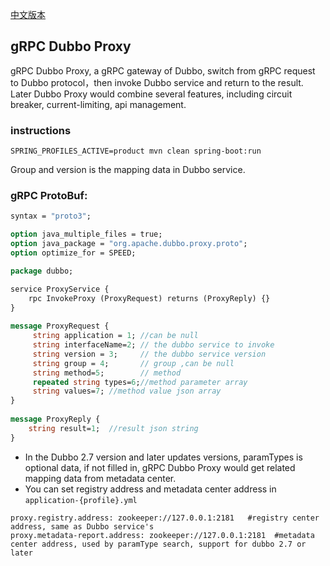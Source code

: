 [中文版本](README_zh.md)  
## gRPC Dubbo Proxy
gRPC Dubbo Proxy, a gRPC gateway of Dubbo, switch from gRPC request to Dubbo protocol，then invoke Dubbo service and return to the result. Later Dubbo Proxy would combine several features, including circuit breaker, current-limiting, api management. 


### instructions

```
SPRING_PROFILES_ACTIVE=product mvn clean spring-boot:run
```
 
Group and version is the mapping data in Dubbo service. 

### gRPC ProtoBuf: 

```proto
syntax = "proto3";

option java_multiple_files = true;
option java_package = "org.apache.dubbo.proxy.proto";
option optimize_for = SPEED;

package dubbo;

service ProxyService {
    rpc InvokeProxy (ProxyRequest) returns (ProxyReply) {}
}
  
message ProxyRequest {
	 string application = 1; //can be null
	 string interfaceName=2; // the dubbo service to invoke
	 string version = 3;     // the dubbo service version
	 string group = 4;       // group ,can be null
	 string method=5;        // method
	 repeated string types=6;//method parameter array
	 string values=7; //method value json array
}
  
message ProxyReply {
	string result=1;  //result json string
}

```


* In the Dubbo 2.7 version  and later updates versions, paramTypes is optional data, if not filled in, gRPC Dubbo Proxy would get related mapping data from metadata center.
* You can set registry address and metadata center address in `application-{profile}.yml`
```
proxy.registry.address: zookeeper://127.0.0.1:2181   #registry center address, same as Dubbo service's 
proxy.metadata-report.address: zookeeper://127.0.0.1:2181  #metadata center address, used by paramType search, support for dubbo 2.7 or later
```
